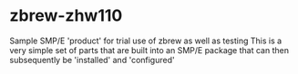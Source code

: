 # zbrew-zhw110
Sample SMP/E 'product' for trial use of zbrew as well as testing
This is a very simple set of parts that are built into an SMP/E package
that can then subsequently be 'installed' and 'configured'

